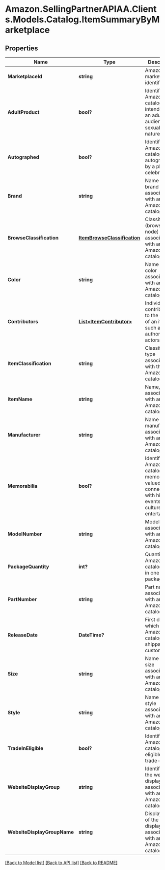 # Amazon.SellingPartnerAPIAA.Clients.Models.Catalog.ItemSummaryByMarketplace
## Properties

Name | Type | Description | Notes
------------ | ------------- | ------------- | -------------
**MarketplaceId** | **string** | Amazon marketplace identifier. | 
**AdultProduct** | **bool?** | Identifies an Amazon catalog item is intended for an adult audience or is sexual in nature. | [optional] 
**Autographed** | **bool?** | Identifies an Amazon catalog item is autographed by a player or celebrity. | [optional] 
**Brand** | **string** | Name of the brand associated with an Amazon catalog item. | [optional] 
**BrowseClassification** | [**ItemBrowseClassification**](ItemBrowseClassification.md) | Classification (browse node) associated with an Amazon catalog item. | [optional] 
**Color** | **string** | Name of the color associated with an Amazon catalog item. | [optional] 
**Contributors** | [**List&lt;ItemContributor&gt;**](ItemContributor.md) | Individual contributors to the creation of an item, such as the authors or actors. | [optional] 
**ItemClassification** | **string** | Classification type associated with the Amazon catalog item. | [optional] 
**ItemName** | **string** | Name, or title, associated with an Amazon catalog item. | [optional] 
**Manufacturer** | **string** | Name of the manufacturer associated with an Amazon catalog item. | [optional] 
**Memorabilia** | **bool?** | Identifies an Amazon catalog item is memorabilia valued for its connection with historical events, culture, or entertainment. | [optional] 
**ModelNumber** | **string** | Model number associated with an Amazon catalog item. | [optional] 
**PackageQuantity** | **int?** | Quantity of an Amazon catalog item in one package. | [optional] 
**PartNumber** | **string** | Part number associated with an Amazon catalog item. | [optional] 
**ReleaseDate** | **DateTime?** | First date on which an Amazon catalog item is shippable to customers. | [optional] 
**Size** | **string** | Name of the size associated with an Amazon catalog item. | [optional] 
**Style** | **string** | Name of the style associated with an Amazon catalog item. | [optional] 
**TradeInEligible** | **bool?** | Identifies an Amazon catalog item is eligible for trade-in. | [optional] 
**WebsiteDisplayGroup** | **string** | Identifier of the website display group associated with an Amazon catalog item. | [optional] 
**WebsiteDisplayGroupName** | **string** | Display name of the website display group associated with an Amazon catalog item. | [optional] 

[[Back to Model list]](../README.md#documentation-for-models) [[Back to API list]](../README.md#documentation-for-api-endpoints) [[Back to README]](../README.md)


